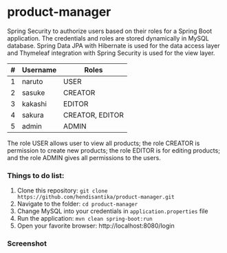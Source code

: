 # product-manager

Spring Security to authorize users based on their roles for a Spring Boot application. The credentials and roles are
stored dynamically in MySQL database. Spring Data JPA with Hibernate is used for the data access layer and Thymeleaf
integration with Spring Security is used for the view layer.

| # | Username | Roles |
| --- | --- | --- |
| 1 | naruto | USER |
| 2 | sasuke | CREATOR |
| 3 | kakashi | EDITOR |
| 4 | sakura | CREATOR, EDITOR |
| 5 | admin | ADMIN |

The role USER allows user to view all products; the role CREATOR is permission to create new products; the role EDITOR
is for editing products; and the role ADMIN gives all permissions to the users.

### Things to do list:

1. Clone this repository: `git clone https://github.com/hendisantika/product-manager.git`
2. Navigate to the folder: `cd product-manager`
3. Change MySQL into your credentials in `application.properties` file
4. Run the application: `mvn clean spring-boot:run`
5. Open your favorite browser: http://localhost:8080/login

### Screenshot

